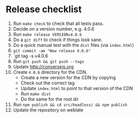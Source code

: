# Release checklist

1. Run `make check` to check that all tests pass.
2. Decide on a version number, e.g. 4.0.6
3. Run `make release VERSION=4.0.6`
4. Do a `git diff` to check if things look sane.
5. Do a quick manual test with the `dist` files (via `index.html`)
6. `git commit -am "New release 4.0.6"`
7. `git tag -s v4.0.6
8. Run `git push && git push --tags`
9. Update http://conversejs.org
10. Create `4.0.6` directory for the CDN.
    * Create a new version for the CDN by copying
    * Check out the correct tag
    * Update `index.html` to point to that version of the CDN
    * Run `make dist`
    * Do the same for the root dir
11. Run `npm publish && cd src/headless/ && npm publish`
12. Update the repository on weblate
